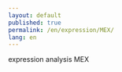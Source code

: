 ```yaml
---
layout: default
published: true
permalink: /en/expression/MEX/
lang: en
---
```


expression analysis MEX
